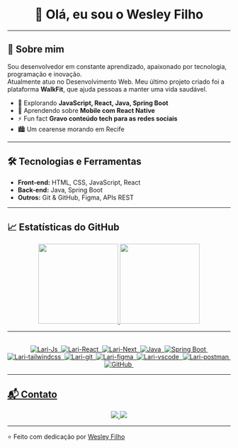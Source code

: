 <h1 align="center">👋 Olá, eu sou o Wesley Filho</h1> 



---

## 🚀 Sobre mim
Sou desenvolvedor em constante aprendizado, apaixonado por tecnologia, programação e inovação.  
Atualmente atuo no Desenvolvimento Web. Meu último projeto criado foi a plataforma **WalkFit**, que ajuda pessoas a manter uma vida saudável.  

- 🔭 Explorando **JavaScript, React, Java, Spring Boot**
- 🌱 Aprendendo sobre **Mobile com React Native**
- ⚡ Fun fact **Gravo conteúdo tech para as redes sociais**
- 🏙️ Um cearense morando em Recife

---

## 🛠️ Tecnologias e Ferramentas
- **Front-end:** HTML, CSS, JavaScript, React  
- **Back-end:** Java, Spring Boot   
- **Outros:** Git & GitHub, Figma, APIs REST  

---

## 📈 Estatísticas do GitHub
<div align="center">
  <a href="https://github.com/WesleyFilhoDev">
  <img height="180em" src="https://github-readme-stats.vercel.app/api?username=WesleyFilhoDev&theme=react&hide_border=false&include_all_commits=false&count_private=false"/>
  <img height="180em" src="https://github-readme-stats.vercel.app/api/top-langs/?username=WesleyFilhoDev&theme=react&hide_border=false&include_all_commits=false&count_private=false&layout=compact"/>
</div>

---

<div style="display: inline_block" align="center"><br>
  <img  alt="Lari-Js" src="https://img.shields.io/badge/javascript-%23323330.svg?style=for-the-badge&logo=javascript&logoColor=%23F7DF1E">&nbsp;
  <img  alt="Lari-React"  src="https://img.shields.io/badge/react-%2320232a.svg?style=for-the-badge&logo=react&logoColor=%2361DAFB">&nbsp;
  <img  alt="Lari-Next" src="https://img.shields.io/badge/Next-black?style=for-the-badge&logo=next.js&logoColor=white">&nbsp;
  <img alt="Java" src="https://img.shields.io/badge/java-%23ED8B00.svg?style=for-the-badge&logo=openjdk&logoColor=white">&nbsp;
  <img alt="Spring Boot" src="https://img.shields.io/badge/spring%20boot-%236DB33F.svg?style=for-the-badge&logo=springboot&logoColor=white">&nbsp;
  <img  alt="Lari-tailwindcss" src="https://img.shields.io/badge/tailwindcss-%2338B2AC.svg?style=for-the-badge&logo=tailwind-css&logoColor=white">&nbsp;
  <img alt="Lari-git" src="https://img.shields.io/badge/GIT-E44C30?style=for-the-badge&logo=git&logoColor=white">&nbsp;
  <img alt="Lari-figma" src="https://img.shields.io/badge/Figma-696969?style=for-the-badge&logo=figma&logoColor=figma">&nbsp;
  <img alt="Lari-vscode" src="https://img.shields.io/badge/Vscode-007ACC?style=for-the-badge&logo=visual-studio-code&logoColor=white">&nbsp;
  <img alt="Lari-postman" src="https://img.shields.io/badge/Postman-FF6C37.svg?style=for-the-badge&logo=Postman&logoColor=white">&nbsp;
 <img alt="GitHub" src="https://img.shields.io/badge/GitHub-181717?style=for-the-badge&logo=github&logoColor=white">&nbsp;
</div>

---

## 📬 Contato
<p align="center">
  <a href="mailto:seuemail@gmail.com">
    <img src="https://img.shields.io/badge/Gmail-D14836?style=for-the-badge&logo=gmail&logoColor=white" />
  </a>
  <a href="https://www.linkedin.com/in/seulinkedin/">
    <img src="https://img.shields.io/badge/LinkedIn-blue?style=for-the-badge&logo=linkedin&logoColor=white" />
  </a>
</p>

---

⭐️ Feito com dedicação por [Wesley Filho](https://github.com/WesleyFilho)
